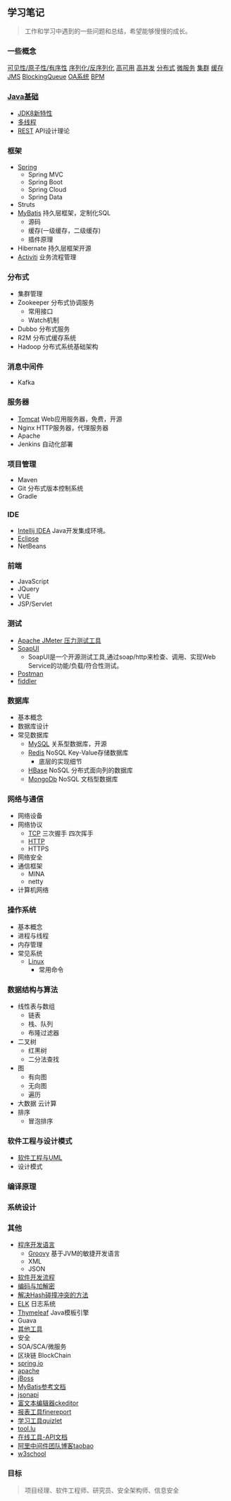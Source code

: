 ## 学习笔记

> 工作和学习中遇到的一些问题和总结，希望能够慢慢的成长。

### 一些概念
[可见性/原子性/有序性](Basic-Concept.md#可见性-原子性-有序性)
[序列化/反序列化](Basic-Concept.md#序列化-反序列化)
[高可用](Basic-Concept.md#高可用)
[高并发](Basic-Concept.md#高并发)
[分布式](Basic-Concept.md#分布式)
[微服务](Basic-Concept.md#微服务)
[集群](Basic-Concept.md#集群)
[缓存](Basic-Concept.md#缓存)
[JMS](Basic-Concept.md#JMS)
[BlockingQueue](Basic-Concept.md#BlockingQueue)
[OA系统](Basic-Concept.md#OA系统)
[BPM](Basic-Concept.md#BPM)

### [Java基础](Java/Index.md)
- [JDK8新特性](Java/JDK8.md)
- [多线程](Java/Multi-thread.md)
- [REST](Java/RESTful-API.md)  API设计理论


### 框架
- [Spring](Framework/Spring/Index.md)
    - Spring MVC
    - Spring Boot
    - Spring Cloud
    - Spring Data
- Struts
- [MyBatis](Framework/MyBatis/MyBatis.md) 持久层框架，定制化SQL
    - 源码
    - 缓存(一级缓存，二级缓存)
    - 插件原理
- Hibernate 持久层框架开源
- [Activiti](Workflow/Index.md)  业务流程管理


### 分布式
- 集群管理
- Zookeeper 分布式协调服务
    - 常用接口
    - Watch机制
- Dubbo 分布式服务
- R2M  分布式缓存系统
- Hadoop  分布式系统基础架构


### 消息中间件
- Kafka


### 服务器
- [Tomcat](Apache/Tomcat.md)  Web应用服务器，免费，开源
- Nginx HTTP服务器，代理服务器
- Apache
- Jenkins 自动化部署


### 项目管理
- Maven
- Git 分布式版本控制系统
- Gradle


### IDE
- [Intellij IDEA](IDE/IDEA.md)  Java开发集成环境。
- [Eclipse](IDE/Eclipse.md)
- NetBeans


### 前端
- JavaScript
- JQuery
- VUE
- JSP/Servlet

### 测试
- [Apache JMeter 压力测试工具](Apache/JMeter.md)
- [SoapUI](https://www.soapui.org/)
    - SoapUI是一个开源测试工具,通过soap/http来检查、调用、实现Web Service的功能/负载/符合性测试。
- [Postman](https://www.getpostman.com/)
- [fiddler]()


### 数据库
- 基本概念
- 数据库设计
- 常见数据库
    - [MySQL](DataBase/MySQL/MySQL.md)  关系型数据库，开源
    - [Redis](DataBase/Redis/Redis.md)  NoSQL Key-Value存储数据库
        - 底层的实现细节
    - [HBase](DataBase/HBase.md)  NoSQL 分布式面向列的数据库
    - [MongoDb](DataBase/MongoDb.md) NoSQL 文档型数据库

### 网络与通信
- 网络设备
- 网络协议
    - [TCP](Network/TCP.md) 三次握手 四次挥手  
    - [HTTP](Network/HTTP.md)
    - HTTPS
- 网络安全
- 通信框架
    - MINA
    - netty
- 计算机网络


### 操作系统
- 基本概念
- 进程与线程
- 内存管理
- 常见系统
    - [Linux](System/Linux/Linux.md)
        - 常用命令


### 数据结构与算法
- 线性表与数组
    - 链表
    - 栈、队列
    - 布隆过滤器
- 二叉树
    - 红黑树
    - 二分法查找
- 图
    - 有向图
    - 无向图
    - 遍历
- 大数据 云计算
- 排序
    - 冒泡排序


### 软件工程与设计模式
- [软件工程与UML](其他/Other/Software-Engineering.md)
- 设计模式


### 编译原理


### 系统设计


### 其他

- [程序开发语言](Language/Language.md)
    - [Groovy](Language/Groovy.md) 基于JVM的敏捷开发语言
    - XML
    - JSON
- [软件开发流程](其他/Other/Software-development-process.md)
- [编码与加解密](其他/Other/Cryptography.md)
- [解决Hash碰撞冲突的方法](其他/Other/Hash.md)
- [ELK](System/ELK.md) 日志系统
- [Thymeleaf](Java/Thymeleaf.md)  Java模板引擎
- Guava
- [其他工具](其他/Tools-Other.md)
- 安全
- SOA/SCA/微服务
- 区块链 BlockChain
- [spring.io](https://spring.io/)
- [apache](http://apache.org/)
- [jBoss](https://www.jboss.org/)
- [MyBatis参考文档](http://www.mybatis.org/mybatis-3/zh/index.html)
- [jsonapi](http://jsonapi.org/)
- [富文本编辑器ckeditor](https://ckeditor.com/ckeditor-4/)
- [报表工具finereport](http://www.finereport.com/)
- [学习工具quizlet](https://quizlet.com/zh-cn)
- [tool.lu](https://tool.lu/)
- [在线工具-API文档](http://tool.oschina.net/apidocs/apidoc?api=jdk-zh)
- [阿里中间件团队博客taobao](http://jm.taobao.org/)
- [w3school](http://www.w3school.com.cn)


### 目标

> 项目经理、软件工程师、研究员、安全架构师、信息安全
